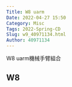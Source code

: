 ```yaml
---
Title: W8 uarm
Date: 2022-04-27 15:50
Category: Misc
Tags: 2022-Spring-CD
Slug: w9_40971134.html
Author: 40971134
---
```


W8 uarm機械手臂組合

<!-- PELICAN_END_SUMMARY -->

W8
----